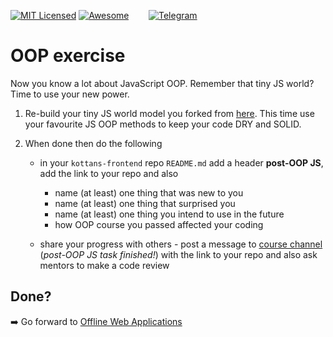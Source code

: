 [![MIT Licensed][icon-mit]][license]
[![Awesome][icon-awesome]][awesome]
&nbsp;&nbsp;&nbsp;&nbsp;&nbsp;&nbsp;
[![Telegram][icon-chat]][chat]

# OOP exercise

Now you know a lot about JavaScript OOP. Remember that
tiny JS world? Time to use your new power.

1. Re-build your tiny JS world model you forked from
   [here](https://github.com/OleksiyRudenko/a-tiny-JS-world).
   This time use your favourite JS OOP methods to keep
   your code DRY and SOLID.

2. When done then do the following

   * in your `kottans-frontend` repo `README.md` add a header
     **post-OOP JS**, add the link to your repo and also
     - name (at least) one thing that was new to you
     - name (at least) one thing that surprised you
     - name (at least) one thing you intend to use in the future
     - how OOP course you passed affected your coding

   * share your progress with others -
     post a message to [course channel](chat) (_post-OOP JS task finished!_)
     with the link to your
     repo and also ask mentors to make
     a code review

## Done?

➡️ Go forward to [Offline Web Applications](app-design-offline.md)

[icon-chat]: https://img.shields.io/badge/chat-on%20telegram-blue.svg
[icon-mit]: https://img.shields.io/badge/license-MIT-blue.svg
[icon-awesome]: https://cdn.rawgit.com/sindresorhus/awesome/d7305f38d29fed78fa85652e3a63e154dd8e8829/media/badge.svg

[license]: https://github.com/Kottans/web/blob/master/LICENSE.md
[awesome]: https://github.com/sindresorhus/awesome#front-end-development
[chat]: https://t.me/joinchat/CX8EF1JmLm9IM6J6oy2U7Q
